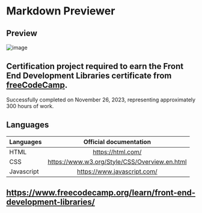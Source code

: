 # Markdown Previewer

## Preview
![image](https://github.com/buenodeandrade/fcc-markdown-previewer/assets/147355115/66fec820-c8b9-4f93-998b-e2de91de9e58)
## Certification project required to earn the Front End Development Libraries certificate from [freeCodeCamp](https://www.freecodecamp.org/).
Successfully completed on November 26, 2023, representing approximately 300 hours of work.

## Languages
| Languages  | Official documentation                        |
|------------|:---------------------------------------------:|
| HTML       | https://html.com/                             |
| CSS        | https://www.w3.org/Style/CSS/Overview.en.html |
| Javascript | https://www.javascript.com/                   |

## https://www.freecodecamp.org/learn/front-end-development-libraries/
